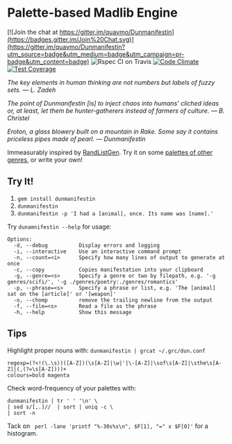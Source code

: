 # Palette-based Madlib Engine

[![Join the chat at https://gitter.im/quavmo/Dunmanifestin](https://badges.gitter.im/Join%20Chat.svg)](https://gitter.im/quavmo/Dunmanifestin?utm_source=badge&utm_medium=badge&utm_campaign=pr-badge&utm_content=badge)
![Rspec CI on Travis](https://travis-ci.org/quavmo/Dunmanifestin.svg)
[![Code Climate](https://codeclimate.com/repos/54d045cbe30ba00ad8001409/badges/dd5e09d13651ecf061b9/gpa.svg)](https://codeclimate.com/repos/54d045cbe30ba00ad8001409/feed)
[![Test Coverage](https://codeclimate.com/repos/54d045cbe30ba00ad8001409/badges/dd5e09d13651ecf061b9/coverage.svg)](https://codeclimate.com/repos/54d045cbe30ba00ad8001409/feed)

*The key elements in human thinking are not numbers but labels of fuzzy sets. — L. Zadeh*

*The point of Dunmanifestin [is] to inject chaos into humans' cliched ideas or, at least, let them be hunter-gatherers instead of farmers of culture. — B. Christel*

*Eroton, a glass blowery built on a mountain in Rake. Some say it contains priceless pipes made of pearl. — Dunmanifestin*

Immeasurably inspired by [RandListGen](http://www.path-o-logic.com/misc/RandListGen_sample.html). Try it on some [palettes of other genres](https://github.com/quavmo/dunmanifestin-palettes), or write your own!

## Try It!

1. `gem install dunmanifestin`
2. `dunmanifestin`
3. `dunmanifestin -p 'I had a [animal], once. Its name was [name].'`

Try `dunamnifestin --help` for usage:

```
Options:
  -d, --debug          Display errors and logging
  -i, --interactive    Use an interactive command prompt
  -n, --count=<i>      Specify how many lines of output to generate at once
  -c, --copy           Copies manifestation into your clipboard
  -g, --genre=<s>      Specify a genre or two by filepath, e.g. '-g genres/scifi/', '-g ./genres/poetry:./genres/romantics'
  -p, --phrase=<s>     Specify a phrase or list, e.g. 'The [animal] sat on the [article]' or '[weapon]'
  -o, --chomp          remove the trailing newline from the output
  -f, --file=<s>       Read a file as the phrase
  -h, --help           Show this message
```
## Tips

Highlight proper nouns with: `dunmanifestin | grcat ~/.grc/dun.conf`

```
regexp=(?<!(\.\s))([A-Z])(\s[A-Z]|\w|'|\-[A-Z]|\sof\s[A-Z]|\sthe\s[A-Z]|(,(?=\s[A-Z])))+
colours=bold magenta
```

Check word-frequency of your palettes with:
```
dunmanifestin | tr ' ' '\n' \
| sed s/[,.]//  | sort | uniq -c \
| sort -n
```

Tack on ` perl -lane 'printf "%-30s%s\n", $F[1], "=" x $F[0]'` for a histogram.
